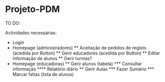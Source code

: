 # Projeto-PDM

TO DO:

Actividades necessárias:
* Login
* Homepage (administradores)
** Aceitação de pedidos de registo (acedida por Button) 
** Gerir educadores (acedida por Button)
** Editar informação de alunos
** Gerir turmas?
* Homepage (educadoras)
** Gerir alunos (tabela)
*** Consultar informação
**** Relatório diário
** Gerir Aulas 
*** Fazer Sumário
*** Marcar faltas (lista de alunos)

